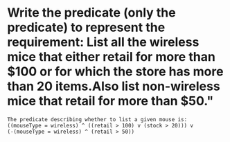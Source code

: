 # Write the predicate (only the predicate) to represent the requirement: List all the wireless mice that either retail for more than $100 or for which the store has more than 20 items.Also list non-wireless mice that retail for more than $50."

```
The predicate describing whether to list a given mouse is:
((mouseType = wireless) ^ ((retail > 100) v (stock > 20))) v
(-(mouseType = wireless) ^ (retail > 50))
```
